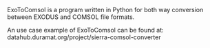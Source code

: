 ExoToComsol is a program written in Python for both way conversion between EXODUS and COMSOL file formats.

An use case example of ExoToComsol can be found at: datahub.duramat.org/project/sierra-comsol-converter
